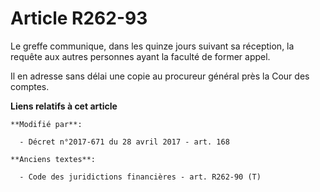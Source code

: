 # Article R262-93

Le greffe communique, dans les quinze jours suivant sa réception, la requête aux autres personnes ayant la faculté de former
appel.

Il en adresse sans délai une copie au procureur général près la Cour des comptes.

**Liens relatifs à cet article**

	**Modifié par**:

	  - Décret n°2017-671 du 28 avril 2017 - art. 168

	**Anciens textes**:

	  - Code des juridictions financières - art. R262-90 (T)
